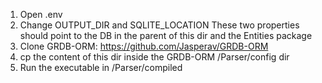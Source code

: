 1. Open .env
2. Change OUTPUT_DIR and SQLITE_LOCATION
These two properties should point to the DB in the parent of this dir and the Entities package
3. Clone GRDB-ORM: https://github.com/Jasperav/GRDB-ORM
4. cp the content of this dir inside the GRDB-ORM /Parser/config dir
5. Run the executable in /Parser/compiled